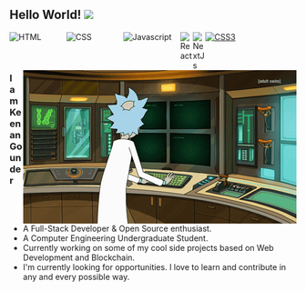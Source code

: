 ## Hello World! <img src="https://raw.githubusercontent.com/iampavangandhi/iampavangandhi/master/gifs/Hi.gif" width="30px"></h2>

<a href="#1">
  <img align="left" alt="HTML" width="100px" src="https://img.shields.io/badge/-HTML5-%23E44D27?style=flat-square&logo=html5&logoColor=ffffff" />

![CSS3](https://img.shields.io/badge/-CSS3-%231572B6?style=flat-square&logo=css3)
</a>
  <img align="left" alt="CSS" width="100px" src="https://img.shields.io/badge/-CSS3-%231572B6?style=flat-square&logo=css3" />
</a>
<a href="#">
  <img align="left" alt="Javascript" height="50px" width="100px" src="https://img.shields.io/badge/-JavaScript-%23F7DF1C?style=flat-square&logo=javascript&logoColor=000000&labelColor=%23F7DF1C&color=%23FFCE5A" />
</a>
<a href="#">
  <img align="left" alt="React" width="22px" src="https://cdn.jsdelivr.net/npm/simple-icons@v3/icons/telegram.svg" />
</a>
<a href="#">
  <img align="left" alt="NextJs" width="22px" src="" />
</a>

<br />
<img align="right" alt="GIF" src="https://github.com/darshan-jain/darshan-jain/blob/master/rick.gif" />

### I am Keenan Gounder
- A Full-Stack Developer & Open Source enthusiast.
- A Computer Engineering Undergraduate Student. 
- Currently working on some of my cool side projects based on Web Development and Blockchain.
- I'm currently looking for opportunities. I love to learn and contribute in any and every possible way.

